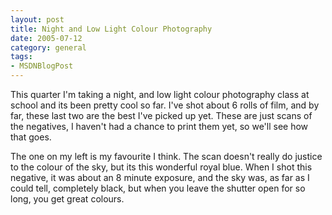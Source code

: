 ```yaml
---
layout: post
title: Night and Low Light Colour Photography
date: 2005-07-12
category: general
tags:
- MSDNBlogPost
---
```


This quarter I'm taking a night, and low light colour photography class at school and its been pretty cool so far. I've shot about 6 rolls of film, and by far, these last two are the best I've picked up yet. These are just scans of the negatives, I haven't had a chance to print them yet, so we'll see how that goes.

The one on my left is my favourite I think. The scan doesn't really do justice to the colour of the sky, but its this wonderful royal blue. When I shot this negative, it was about an 8 minute exposure, and the sky was, as far as I could tell, completely black, but when you leave the shutter open for so long, you get great colours.

